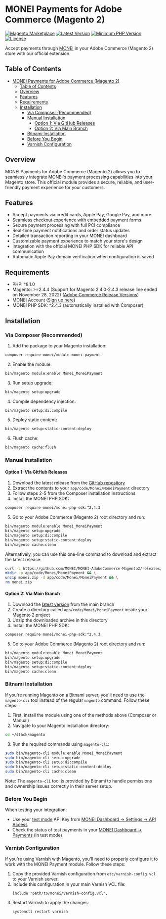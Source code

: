 # MONEI Payments for Adobe Commerce (Magento 2)

[![Magento Marketplace](https://img.shields.io/badge/Magento-Marketplace-orange.svg)](https://marketplace.magento.com/monei-module-monei-payment.html)
[![Latest Version](https://img.shields.io/packagist/v/monei/module-monei-payment.svg)](https://packagist.org/packages/monei/module-monei-payment)
[![Minimum PHP Version](https://img.shields.io/badge/php-%3E%3D%208.1-8892BF.svg)](https://php.net/)
[![License](https://img.shields.io/badge/license-MIT-blue.svg)](LICENSE)

Accept payments through [MONEI](https://monei.com) in your Adobe Commerce (Magento 2) store with our official extension.

## Table of Contents

- [MONEI Payments for Adobe Commerce (Magento 2)](#monei-payments-for-adobe-commerce-magento-2)
  - [Table of Contents](#table-of-contents)
  - [Overview](#overview)
  - [Features](#features)
  - [Requirements](#requirements)
  - [Installation](#installation)
    - [Via Composer (Recommended)](#via-composer-recommended)
    - [Manual Installation](#manual-installation)
      - [Option 1: Via GitHub Releases](#option-1-via-github-releases)
      - [Option 2: Via Main Branch](#option-2-via-main-branch)
    - [Bitnami Installation](#bitnami-installation)
    - [Before You Begin](#before-you-begin)
    - [Varnish Configuration](#varnish-configuration)

## Overview

MONEI Payments for Adobe Commerce (Magento 2) allows you to seamlessly integrate MONEI's payment processing capabilities into your Magento store. This official module provides a secure, reliable, and user-friendly payment experience for your customers.

## Features

- Accept payments via credit cards, Apple Pay, Google Pay, and more
- Seamless checkout experience with embedded payment forms
- Secure payment processing with full PCI compliance
- Real-time payment notifications and order status updates
- Detailed transaction reporting in your MONEI dashboard
- Customizable payment experience to match your store's design
- Integration with the official MONEI PHP SDK for reliable API communication
- Automatic Apple Pay domain verification when configuration is saved

## Requirements

- PHP: ^8.1.0
- Magento: >=2.4.4 (Support for Magento 2.4.0-2.4.3 release line ended on November 28, 2022) ([Adobe Commerce Release Versions](https://experienceleague.adobe.com/en/docs/commerce-operations/release/versions))
- MONEI Account ([Sign up here](https://monei.com/signup))
- MONEI PHP SDK: ^2.4.3 (automatically installed with Composer)

## Installation

### Via Composer (Recommended)

1. Add the package to your Magento installation:

```bash
composer require monei/module-monei-payment
```

2. Enable the module:

```bash
bin/magento module:enable Monei_MoneiPayment
```

3. Run setup upgrade:

```bash
bin/magento setup:upgrade
```

4. Compile dependency injection:

```bash
bin/magento setup:di:compile
```

5. Deploy static content:

```bash
bin/magento setup:static-content:deploy
```

6. Flush cache:

```bash
bin/magento cache:flush
```

### Manual Installation

#### Option 1: Via GitHub Releases

1. Download the latest release from the [GitHub repository](https://github.com/MONEI/MONEI-AdobeCommerce-Magento2/releases)
2. Extract the contents to your `app/code/Monei/MoneiPayment` directory
3. Follow steps 2-5 from the Composer installation instructions
4. Install the MONEI PHP SDK:

```bash
composer require monei/monei-php-sdk:^2.4.3
```

5. Go to your Adobe Commerce (Magento 2) root directory and run:

```bash
bin/magento module:enable Monei_MoneiPayment
bin/magento setup:upgrade
bin/magento setup:di:compile
bin/magento setup:static-content:deploy
bin/magento cache:clean
```

Alternatively, you can use this one-line command to download and extract the latest release:

```bash
curl -L https://github.com/MONEI/MONEI-AdobeCommerce-Magento2/releases/latest/download/monei-module-monei-payment.zip -o monei.zip && \
mkdir -p app/code/Monei/MoneiPayment && \
unzip monei.zip -d app/code/Monei/MoneiPayment && \
rm monei.zip
```

#### Option 2: Via Main Branch

1. Download the [latest version](https://github.com/MONEI/MONEI-AdobeCommerce-Magento2/releases/latest/download/monei-module-monei-payment.zip) from the main branch
2. Create a directory called `app/code/Monei/MoneiPayment` inside your Magento 2 project
3. Unzip the downloaded archive in this directory
4. Install the MONEI PHP SDK:

```bash
composer require monei/monei-php-sdk:^2.4.3
```

5. Go to your Adobe Commerce (Magento 2) root directory and run:

```bash
bin/magento module:enable Monei_MoneiPayment
bin/magento setup:upgrade
bin/magento setup:di:compile
bin/magento setup:static-content:deploy
bin/magento cache:clean
```

### Bitnami Installation

If you're running Magento on a Bitnami server, you'll need to use the `magento-cli` tool instead of the regular `magento` command. Follow these steps:

1. First, install the module using one of the methods above (Composer or Manual)
2. Navigate to your Magento installation directory:

```bash
cd ~/stack/magento
```

3. Run the required commands using `magento-cli`:

```bash
sudo bin/magento-cli module:enable Monei_MoneiPayment
sudo bin/magento-cli setup:upgrade
sudo bin/magento-cli setup:di:compile
sudo bin/magento-cli setup:static-content:deploy
sudo bin/magento-cli cache:clean
```

Note: The `magento-cli` tool is provided by Bitnami to handle permissions and ownership issues correctly in their server setup.

### Before You Begin

When testing your integration:

- Use your [test mode](https://docs.monei.com/docs/testing) API Key from [MONEI Dashboard → Settings → API Access](https://dashboard.monei.com/settings/api)
- Check the status of test payments in your [MONEI Dashboard → Payments](https://dashboard.monei.com/payments) (in test mode)

### Varnish Configuration

If you're using Varnish with Magento, you'll need to properly configure it to work with the MONEI Payment module. Follow these steps:

1. Copy the provided Varnish configuration from `etc/varnish-config.vcl` to your Varnish server.
2. Include this configuration in your main Varnish VCL file:
   ```vcl
   include "path/to/monei/varnish-config.vcl";
   ```
3. Restart Varnish to apply the changes:
   ```bash
   systemctl restart varnish
   ```
